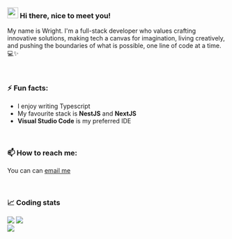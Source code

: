 ### <img src="https://media.giphy.com/media/hvRJCLFzcasrR4ia7z/giphy.gif" width="25"> Hi there, nice to meet you!

My name is Wright. I'm a full-stack developer who values crafting innovative solutions, making tech a canvas for imagination, living creatively, and pushing the boundaries of what is possible, one line of code at a time. 💻✨

<br />

### ⚡ Fun facts:
- I enjoy writing Typescript
- My favourite stack is **NestJS** and **NextJS**
- **Visual Studio Code** is my preferred IDE

<br />

### 📫 How to reach me:
You can can [email me](mailto:wright.chukwuezi@outlook.com)<br />

<br />

### :chart_with_upwards_trend: Coding stats
![](https://github-readme-stats.vercel.app/api?username=wrightchukwuezi&theme=radical&hide_border=false&include_all_commits=false&count_private=false)
![](https://github-readme-streak-stats.herokuapp.com/?user=wrightchukwuezi&theme=radical&hide_border=false)<br/>
![](https://github-readme-stats.vercel.app/api/top-langs/?username=wrightchukwuezi&theme=radical&hide_border=false&include_all_commits=true&count_private=false&layout=compact)
